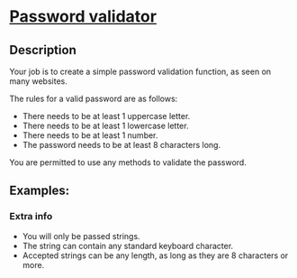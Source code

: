 # [Password validator](https://www.codewars.com/kata/56a921fa8c5167d8e7000053)

## Description
Your job is to create a simple password validation function, as seen on many websites. 

The rules for a valid password are as follows:
- There needs to be at least 1 uppercase letter.
- There needs to be at least 1 lowercase letter.
- There needs to be at least 1 number.
- The password needs to be at least 8 characters long.

You are permitted to use any methods to validate the password.

## Examples:


### Extra info
- You will only be passed strings.
- The string can contain any standard keyboard character.
- Accepted strings can be any length, as long as they are 8 characters or more.